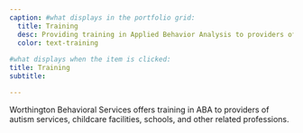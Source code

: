 ```yaml
---
caption: #what displays in the portfolio grid:
  title: Training
  desc: Providing training in Applied Behavior Analysis to providers of autism services and other related professions. 
  color: text-training
  
#what displays when the item is clicked:
title: Training
subtitle:

---
```

Worthington Behavioral Services offers training in ABA to providers of autism services, childcare facilities, schools, and other related professions. 